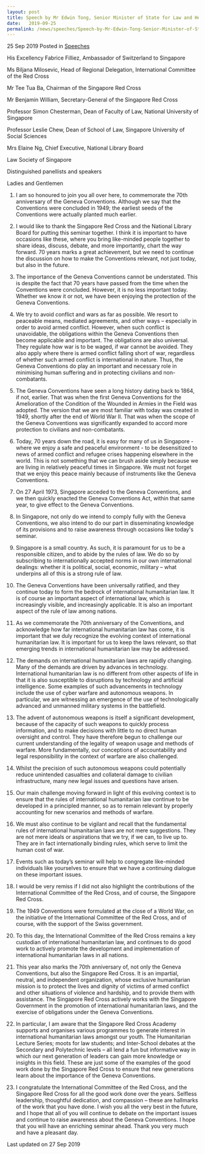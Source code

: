```yaml
---
layout: post
title: Speech by Mr Edwin Tong, Senior Minister of State for Law and Health, at the 70th Anniversary of the Geneva Conventions
date:   2019-09-25
permalink: /news/speeches/Speech-by-Mr-Edwin-Tong-Senior-Minister-of-State-For-Law-and-Health-at-the-70th-Anniversary-of-the-Geneva-Conventions
---
```



25 Sep 2019 Posted in [Speeches](/news/speeches)

His Excellency Fabrice Filliez, Ambassador of Switzerland to Singapore

Ms Biljana Milosevic, Head of Regional Delegation, International Committee of the Red Cross

Mr Tee Tua Ba, Chairman of the Singapore Red Cross

Mr Benjamin William, Secretary-General of the Singapore Red Cross

Professor Simon Chesterman, Dean of Faculty of Law, National University of Singapore

Professor Leslie Chew, Dean of School of Law, Singapore University of Social Sciences

Mrs Elaine Ng, Chief Executive, National Library Board

Law Society of Singapore

Distinguished panellists and speakers

Ladies and Gentlemen


1. I am so honoured to join you all over here, to commemorate the 70th anniversary of the Geneva Conventions. Although we say that the Conventions were concluded in 1949; the earliest seeds of the Conventions were actually planted much earlier.

 

2. I would like to thank the Singapore Red Cross and the National Library Board for putting this seminar together. I think it is important to have occasions like these, where you bring like-minded people together to share ideas, discuss, debate, and more importantly, chart the way forward. 70 years marks a great achievement, but we need to continue the discussion on how to make the Conventions relevant, not just today, but also in the future.

 

3. The importance of the Geneva Conventions cannot be understated. This is despite the fact that 70 years have passed from the time when the Conventions were concluded. However, it is no less important today. Whether we know it or not, we have been enjoying the protection of the Geneva Conventions.

 

4. We try to avoid conflict and wars as far as possible. We resort to peaceable means, mediated agreements, and other ways – especially in order to avoid armed conflict. However, when such conflict is unavoidable, the obligations within the Geneva Conventions then become applicable and important. The obligations are also universal. They regulate how war is to be waged, if war cannot be avoided. They also apply where there is armed conflict falling short of war, regardless of whether such armed conflict is international in nature. Thus, the Geneva Conventions do play an important and necessary role in minimising human suffering and in protecting civilians and non-combatants.

 

5. The Geneva Conventions have seen a long history dating back to 1864, if not, earlier. That was when the first Geneva Conventions for the Amelioration of the Condition of the Wounded in Armies in the Field was adopted. The version that we are most familiar with today was created in 1949, shortly after the end of World War II. That was when the scope of the Geneva Conventions was significantly expanded to accord more protection to civilians and non-combatants.

 

6. Today, 70 years down the road, it is easy for many of us in Singapore - where we enjoy a safe and peaceful environment - to be desensitized to news of armed conflict and refugee crises happening elsewhere in the world. This is not something that we can brush aside simply because we are living in relatively peaceful times in Singapore. We must not forget that we enjoy this peace mainly because of instruments like the Geneva Conventions.

 

7. On 27 April 1973, Singapore acceded to the Geneva Conventions, and we then quickly enacted the Geneva Conventions Act, within that same year, to give effect to the Geneva Conventions.

 

8. In Singapore, not only do we intend to comply fully with the Geneva Conventions, we also intend to do our part in disseminating knowledge of its provisions and to raise awareness through occasions like today's seminar.

 

9. Singapore is a small country. As such, it is paramount for us to be a responsible citizen, and to abide by the rules of law. We do so by subscribing to internationally accepted norms in our own international dealings: whether it is political, social, economic, military – what underpins all of this is a strong rule of law.

 

10. The Geneva Conventions have been universally ratified, and they continue today to form the bedrock of international humanitarian law. It is of course an important aspect of international law, which is increasingly visible, and increasingly applicable. It is also an important aspect of the rule of law among nations.

 

11. As we commemorate the 70th anniversary of the Conventions, and acknowledge how far international humanitarian law has come, it is important that we duly recognize the evolving context of international humanitarian law. It is important for us to keep the laws relevant, so that emerging trends in international humanitarian law may be addressed.

 

12. The demands on international humanitarian laws are rapidly changing. Many of the demands are driven by advances in technology. International humanitarian law is no different from other aspects of life in that it is also susceptible to disruptions by technology and artificial intelligence. Some examples of such advancements in technology include the use of cyber warfare and autonomous weapons. In particular, we are witnessing an emergence of the use of technologically advanced and unmanned military systems in the battlefield.

 

13. The advent of autonomous weapons is itself a significant development, because of the capacity of such weapons to quickly process information, and to make decisions with little to no direct human oversight and control. They have therefore begun to challenge our current understanding of the legality of weapon usage and methods of warfare. More fundamentally, our conceptions of accountability and legal responsibility in the context of warfare are also challenged.

 

14. Whilst the precision of such autonomous weapons could potentially reduce unintended casualties and collateral damage to civilian infrastructure, many new legal issues and questions have arisen.

 

15. Our main challenge moving forward in light of this evolving context is to ensure that the rules of international humanitarian law continue to be developed in a principled manner, so as to remain relevant by properly accounting for new scenarios and methods of warfare.

 

16. We must also continue to be vigilant and recall that the fundamental rules of international humanitarian laws are not mere suggestions. They are not mere ideals or aspirations that we try, if we can, to live up to. They are in fact internationally binding rules, which serve to limit the human cost of war.

 

17. Events such as today’s seminar will help to congregate like-minded individuals like yourselves to ensure that we have a continuing dialogue on these important issues.

 

18. I would be very remiss if I did not also highlight the contributions of the International Committee of the Red Cross, and of course, the Singapore Red Cross.

 

19. The 1949 Conventions were formulated at the close of a World War, on the initiative of the International Committee of the Red Cross, and of course, with the support of the Swiss government.

 

20. To this day, the International Committee of the Red Cross remains a key custodian of international humanitarian law, and continues to do good work to actively promote the development and implementation of international humanitarian laws in all nations.

 

21. This year also marks the 70th anniversary of, not only the Geneva Conventions, but also the Singapore Red Cross. It is an impartial, neutral, and independent organization, whose exclusive humanitarian mission is to protect the lives and dignity of victims of armed conflict and other situations of violence and hardship, and to provide them with assistance. The Singapore Red Cross actively works with the Singapore Government in the promotion of international humanitarian laws, and the exercise of obligations under the Geneva Conventions.

 

22. In particular, I am aware that the Singapore Red Cross Academy supports and organises various programmes to generate interest in international humanitarian laws amongst our youth. The Humanitarian Lecture Series; moots for law students; and Inter-School debates at the Secondary and Polytechnic levels – all lend a fun but informative way in which our next generation of leaders can gain more knowledge or insights in this field. These are just some of the examples of the good work done by the Singapore Red Cross to ensure that new generations learn about the importance of the Geneva Conventions.

 

23. I congratulate the International Committee of the Red Cross, and the Singapore Red Cross for all the good work done over the years. Selfless leadership, thoughtful dedication, and compassion – these are hallmarks of the work that you have done. I wish you all the very best in the future, and I hope that all of you will continue to debate on the important issues and continue to raise awareness about the Geneva Conventions. I hope that you will have an enriching seminar ahead. Thank you very much and have a pleasant day.


<p class="right-side-updated">Last updated on 27 Sep 2019</p>
